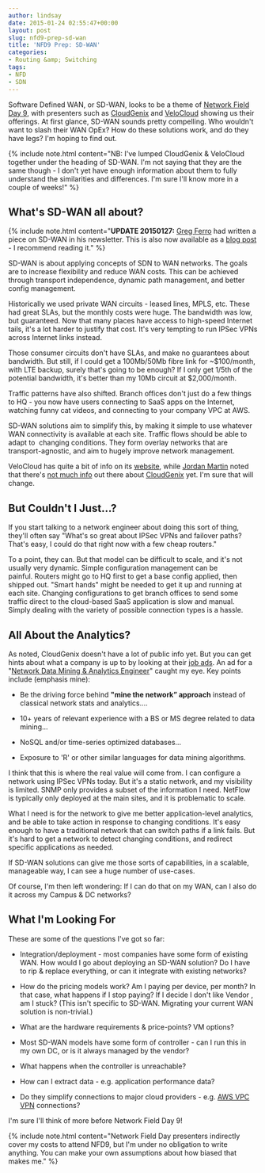 ```yaml
---
author: lindsay
date: 2015-01-24 02:55:47+00:00
layout: post
slug: nfd9-prep-sd-wan
title: 'NFD9 Prep: SD-WAN'
categories:
- Routing &amp; Switching
tags:
- NFD
- SDN
---
```


Software Defined WAN, or SD-WAN, looks to be a theme of [Network Field Day 9](http://techfieldday.com/events/nfd9), with presenters such as [CloudGenix](http://www.cloudgenix.com/) and [VeloCloud](http://www.velocloud.com/) showing us their offerings. At first glance, SD-WAN sounds pretty compelling. Who wouldn't want to slash their WAN OpEx? How do these solutions work, and do they have legs? I'm hoping to find out.

{% include note.html content="NB: I've lumped CloudGenix & VeloCloud together under the heading of SD-WAN. I'm not saying that they are the same though - I don't yet have enough information about them to fully understand the similarities and differences. I'm sure I'll know more in a couple of weeks!" %}




## What's SD-WAN all about?



{% include note.html content="**UPDATE 20150127:** [Greg Ferro](https://twitter.com/etherealmind) had written a piece on SD-WAN in his newsletter. This is also now available as a [blog post](http://etherealmind.com/2015-sdn-wan/) - I recommend reading it." %}


SD-WAN is about applying concepts of SDN to WAN networks. The goals are to increase flexibility and reduce WAN costs. This can be achieved through transport independence, dynamic path management, and better config management.

Historically we used private WAN circuits - leased lines, MPLS, etc. These had great SLAs, but the monthly costs were huge. The bandwidth was low, but guaranteed. Now that many places have access to high-speed Internet tails, it's a lot harder to justify that cost. It's very tempting to run IPSec VPNs across Internet links instead.

Those consumer circuits don't have SLAs, and make no guarantees about bandwidth. But still, if I could get a 100Mb/50Mb fibre link for ~$100/month, with LTE backup, surely that's going to be enough? If I only get 1/5th of the potential bandwidth, it's better than my 10Mb circuit at $2,000/month.

Traffic patterns have also shifted. Branch offices don't just do a few things to HQ - you now have users connecting to SaaS apps on the Internet, watching funny cat videos, and connecting to your company VPC at AWS.

SD-WAN solutions aim to simplify this, by making it simple to use whatever WAN connectivity is available at each site. Traffic flows should be able to adapt to  changing conditions. They form overlay networks that are transport-agnostic, and aim to hugely improve network management.

VeloCloud has quite a bit of info on its [website](http://www.velocloud.com/), while [Jordan Martin](https://twitter.com/BCJordo) noted that there's [not much info](http://www.jordanmartin.net/2015/01/17/nfd9-homework-cloudgenix/) out there about [CloudGenix](http://www.cloudgenix.com/) yet. I'm sure that will change.



## But Couldn't I Just...?



If you start talking to a network engineer about doing this sort of thing, they'll often say "What's so great about IPSec VPNs and failover paths? That's easy, I could do that right now with a few cheap routers."

To a point, they can. But that model can be difficult to scale, and it's not usually very dynamic. Simple configuration management can be painful. Routers might go to HQ first to get a base config applied, then shipped out. "Smart hands" might be needed to get it up and running at each site. Changing configurations to get branch offices to send some traffic direct to the cloud-based SaaS application is slow and manual. Simply dealing with the variety of possible connection types is a hassle.



## All About the Analytics?



As noted, CloudGenix doesn't have a lot of public info yet. But you can get hints about what a company is up to by looking at their [job ads](http://cloudgenix.jobscore.com/jobs/cloudgenix). An ad for a "[Network Data Mining & Analytics Engineer](http://www.jobscore.com/jobs2/cloudgenix/network-data-mining-analytics-engineer/aWPS5QSter47K1eJe9fLhG)" caught my eye. Key points include (emphasis mine):




    
  * Be the driving force behind **"mine the network” approach** instead of classical network stats and analytics....

    
  * 10+ years of relevant experience with a BS or MS degree related to data mining...

    
  * NoSQL and/or time-series optimized databases...

    
  * Exposure to 'R' or other similar languages for data mining algorithms.



I think that this is where the real value will come from. I can configure a network using IPSec VPNs today. But it's a static network, and my visibility is limited. SNMP only provides a subset of the information I need. NetFlow is typically only deployed at the main sites, and it is problematic to scale.

What I need is for the network to give me better application-level analytics, and be able to take action in response to changing conditions. It's easy enough to have a traditional network that can switch paths if a link fails. But it's hard to get a network to detect changing conditions, and redirect specific applications as needed.

If SD-WAN solutions can give me those sorts of capabilities, in a scalable, manageable way, I can see a huge number of use-cases.

Of course, I'm then left wondering: If I can do that on my WAN, can I also do it across my Campus & DC networks?



## What I'm Looking For



These are some of the questions I've got so far:




    
  * Integration/deployment - most companies have some form of existing WAN. How would I go about deploying an SD-WAN solution? Do I have to rip & replace everything, or can it integrate with existing networks?

    
  * How do the pricing models work? Am I paying per device, per month? In that case, what happens if I stop paying? If I decide I don't like Vendor <X>, am I stuck? (This isn't specific to SD-WAN. Migrating your current WAN solution is non-trivial.)

    
  * What are the hardware requirements & price-points? VM options?

    
  * Most SD-WAN models have some form of controller - can I run this in my own DC, or is it always managed by the vendor?

    
  * What happens when the controller is unreachable?

    
  * How can I extract data - e.g. application performance data?

    
  * Do they simplify connections to major cloud providers - e.g. [AWS VPC VPN](http://docs.aws.amazon.com/AmazonVPC/latest/NetworkAdminGuide/Welcome.html) connections?



I'm sure I'll think of more before Network Field Day 9!

{% include note.html content="Network Field Day presenters indirectly cover my costs to attend NFD9, but I'm under no obligation to write anything. You can make your own assumptions about how biased that makes me." %}

